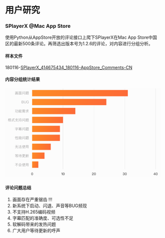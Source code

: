 # 用户研究

###  SPlayerX @Mac App Store

使用Python从AppStore开放的评论接口上爬下SPlayerX在Mac App Store中国区的最新500条评论。再筛选出版本号为1.2.6的评论，对内容进行分组分析。

#### 样本文件

180116-[SPlayerX_414675434_180116-AppStore_Comments-CN](https://docs.google.com/spreadsheets/d/1YI-bn4i2uqdDroGXP8J5Nc0qNQ6KUhKVGEhlBZ2Bud4/edit?usp=sharing)

#### 内容分组统计结果

![SPlayerX-AppStore_Comments_Content_Analysis](https://github.com/lilacvapor/SPlayer/raw/master/img/SPlayerX-AppStore_Comments_Content_Analysis.png)

#### 评论问题总结

1. 画面存在严重锯齿 !!!
2. 新系统下启动、闪退、声音等BUG频现
3. 不支持H.265编码视频
4. 字幕匹配的准确度、可选性不足
5. 软解码带来的发热问题
6. 广大用户等待更新的呼声
